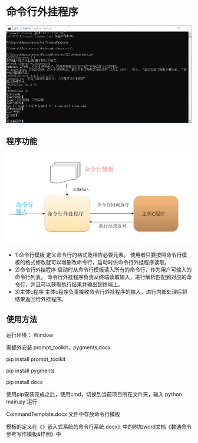 # 命令行外挂程序
![image](https://github.com/ustcfjh/CommandLine-tag-on-service/blob/master/interface.png)

## 程序功能
![image](https://github.com/ustcfjh/CommandLine-tag-on-service/blob/master/img.png)

* 1)命令行模板
定义命令行的格式及相应必要元素。
使用者只要按照命令行模板的格式修改就可以增删改命令行，启动时供命令行外挂程序读取。
* 2)命令行外挂程序
启动时从命令行模板读入所有的命令行，作为用户可输入的命令行列表。
命令行外挂程序负责从终端读取输入，进行解析匹配到对应的命令行，并且可以获取执行结果并输出到终端上。
* 3)主体c程序
主体c程序负责接收命令行外挂程序的输入，进行内部处理后将结果返回给外挂程序。


## 使用方法

运行环境： Window

需额外安装 prompt_toolkit，pygments,docx.

pip install prompt_toolkit

pip install pygments

pip install docx

使用pip安装完成之后，使用cmd，切换到当前项目所在文件夹，输入 python main.py 运行 

CommandTemplate.docx 文件中存放命令行模板

模板的定义在《》嵌入式系统的命令行系统.docx》中的附加word文档《数通命令参考写作模板&样例》中

